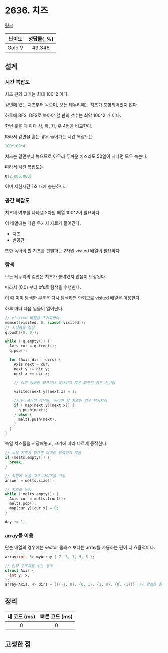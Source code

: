# 2636. 치즈

[링크](https://www.acmicpc.net/problem/2636)

| 난이도 | 정답률(\_%) |
| :----: | :---------: |
| Gold V |   49.346    |

## 설계

### 시간 복잡도

치즈 판의 크기는 최대 100^2 이다.

겉면에 있는 치즈부터 녹으며, 모든 테두리에는 치즈가 포함되어있지 않다.

하루에 BFS, DFS로 녹아야 할 판의 갯수는 최악 100^2 개 이다.

한번 훑을 때 마다 상, 하, 좌, 우 4번을 비교한다.

따라서 겉면을 훑는 경우 들어가는 시간 복잡도는

```cpp
100*100*4
```

치즈는 겉면부터 녹으므로 아무리 두꺼운 치즈라도 50일이 지나면 모두 녹는다.

따라서 시간 복잡도는

```cpp
O(2,000,000)
```

이며 제한시간 1초 내에 충분하다.

### 공간 복잡도

치즈의 여부를 나타낼 2차원 배열 100^2이 필요하다.

이 배열에는 다음 두가지 자료가 들어간다.

- 치즈
- 빈공간

또한 녹아야 할 치즈를 판별하는 2차원 visited 배열이 필요하다

### 탐색

모든 테두리의 겉면은 치즈가 놓여있지 않음이 보장된다.

따라서 (0,0) 부터 bfs로 탐색을 수행한다.

이 때 이미 탐색한 부분은 다시 탐색하면 안되므로 visited 배열을 이용한다.

하루 마다 다음 일들이 일어난다.

```cpp
// visited 배열을 초기화한다.
memset(visited, 0, sizeof(visited));
// 시작점을 설정
q.push({0, 0});

while (!q.empty()) {
  Axis cur = q.front();
  q.pop();

  for (Axis dir : dirs) {
    Axis next = cur;
    next.y += dir.y;
    next.x += dir.x;

    // 이미 탐색한 좌표거나 유효하지 않은 좌표인 경우 건너뜀

    visited[next.y][next.x] = 1;

    // 빈 공간이 경우와, 녹아야 할 치즈인 경우 분기처리
    if (!map[next.y][next.x]) {
      q.push(next);
    } else {
      melts.push(next);
    }
  }
}
```

녹일 치즈들을 저장해놓고, 크기에 따라 다르게 동작한다.

```cpp
// 녹을 치즈가 없으면 더이상 탐색하지 않음
if (melts.empty()) {
  break;
}

// 직전에 녹을 치즈 사이즈를 구성
answer = melts.size();

// 치즈를 녹임
while (!melts.empty()) {
  Axis cur = melts.front();
  melts.pop();
  map[cur.y][cur.x] = 0;
}

day += 1;
```

### array를 이용

단순 배열의 경우에는 vector 클래스 보다는 array를 사용하는 편이 더 효율적이다.

```cpp
array<int, 5> myArray { 7, 3, 1, 9, 5 };

// 만약 구조체를 넣는 경우
struct Axis {
  int y, x;
};
array<Axis, 4> dirs = {{{-1, 0}, {0, 1}, {1, 0}, {0, -1}}}; // 괄호를 한번 더 감싸준다.
```

## 정리

| 내 코드 (ms) | 빠른 코드 (ms) |
| :----------: | :------------: |
|      0       |       0        |

## 고생한 점
